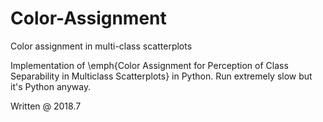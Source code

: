 # Color-Assignment
Color assignment in multi-class scatterplots

Implementation of \emph{Color Assignment for Perception of Class Separability in Multiclass Scatterplots} in Python. Run extremely slow but it's Python anyway.

Written @ 2018.7
